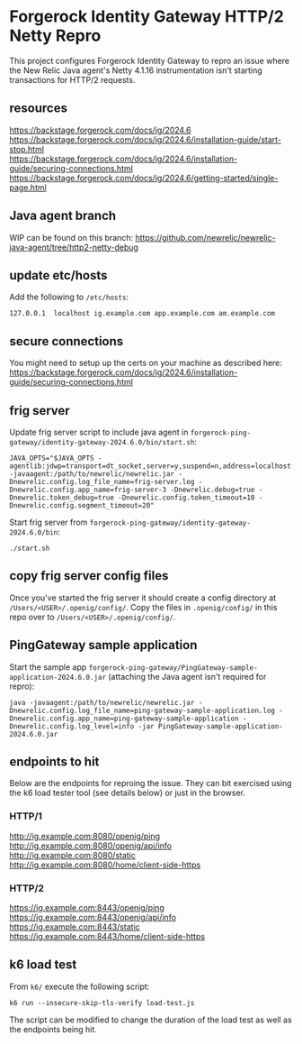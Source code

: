 # Forgerock Identity Gateway HTTP/2 Netty Repro

This project configures Forgerock Identity Gateway to repro an issue where the New Relic Java agent's Netty 4.1.16 instrumentation isn't starting transactions for HTTP/2 requests.

## resources
https://backstage.forgerock.com/docs/ig/2024.6  
https://backstage.forgerock.com/docs/ig/2024.6/installation-guide/start-stop.html  
https://backstage.forgerock.com/docs/ig/2024.6/installation-guide/securing-connections.html  
https://backstage.forgerock.com/docs/ig/2024.6/getting-started/single-page.html  

## Java agent branch
WIP can be found on this branch: https://github.com/newrelic/newrelic-java-agent/tree/http2-netty-debug

## update etc/hosts
Add the following to `/etc/hosts`:
```
127.0.0.1  localhost ig.example.com app.example.com am.example.com
```

## secure connections
You might need to setup up the certs on your machine as described here: https://backstage.forgerock.com/docs/ig/2024.6/installation-guide/securing-connections.html

## frig server
Update frig server script to include java agent in `forgerock-ping-gateway/identity-gateway-2024.6.0/bin/start.sh`:
```
JAVA_OPTS="$JAVA_OPTS -agentlib:jdwp=transport=dt_socket,server=y,suspend=n,address=localhost:5005 -javaagent:/path/to/newrelic/newrelic.jar -Dnewrelic.config.log_file_name=frig-server.log -Dnewrelic.config.app_name=frig-server-3 -Dnewrelic.debug=true -Dnewrelic.token_debug=true -Dnewrelic.config.token_timeout=10 -Dnewrelic.config.segment_timeout=20"
```

Start frig server from `forgerock-ping-gateway/identity-gateway-2024.6.0/bin`:
```
./start.sh
```

## copy frig server config files
Once you've started the frig server it should create a config directory at `/Users/<USER>/.openig/config/`. Copy the files in `.openig/config/` in this repo over to `/Users/<USER>/.openig/config/`.

## PingGateway sample application
Start the sample app `forgerock-ping-gateway/PingGateway-sample-application-2024.6.0.jar` (attaching the Java agent isn't required for repro):
```
java -javaagent:/path/to/newrelic/newrelic.jar -Dnewrelic.config.log_file_name=ping-gateway-sample-application.log -Dnewrelic.config.app_name=ping-gateway-sample-application -Dnewrelic.config.log_level=info -jar PingGateway-sample-application-2024.6.0.jar
```

## endpoints to hit
Below are the endpoints for reproing the issue. They can bit exercised using the k6 load tester tool (see details below) or just in the browser.

### HTTP/1
http://ig.example.com:8080/openig/ping  
http://ig.example.com:8080/openig/api/info  
http://ig.example.com:8080/static  
http://ig.example.com:8080/home/client-side-https  

### HTTP/2
https://ig.example.com:8443/openig/ping  
https://ig.example.com:8443/openig/api/info  
https://ig.example.com:8443/static  
https://ig.example.com:8443/home/client-side-https  

## k6 load test
From `k6/` execute the following script:
```
k6 run --insecure-skip-tls-verify load-test.js
```

The script can be modified to change the duration of the load test as well as the endpoints being hit.
